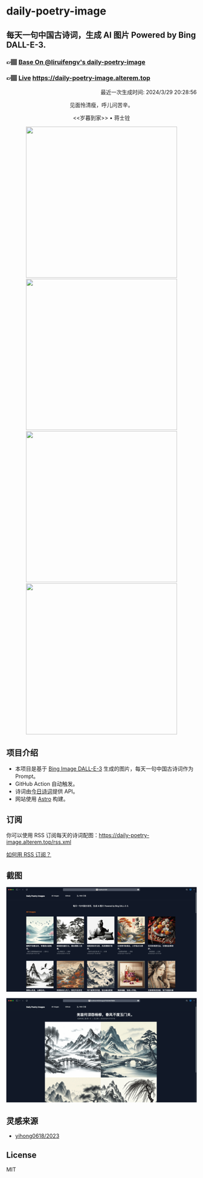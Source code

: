 
# daily-poetry-image

## 每天一句中国古诗词，生成 AI 图片 Powered by Bing DALL-E-3.

### 👉🏽 [Base On @liruifengv's daily-poetry-image](https://github.com/liruifengv/daily-poetry-image)

### 👉🏽 [Live](https://daily-poetry-image.alterem.top/) https://daily-poetry-image.alterem.top

<p align="right">
  最近一次生成时间: 2024/3/29 20:28:56
</p>
<p align="center">
见面怜清瘦，呼儿问苦辛。
</p>
<p align="center">
<<岁暮到家>> • 蒋士铨
</p>
<p align="center">
<img src="https://tse2.mm.bing.net/th/id/OIG2.0C3C1i._jZxgeEnuv1Vm" height="400" width="400" />
<img src="https://tse3.mm.bing.net/th/id/OIG2.aiZuGHufDnd3jLPdBCcM" height="400" width="400" />
<img src="https://tse4.mm.bing.net/th/id/OIG2.Fuqbimpa6OHELmLay0DN" height="400" width="400" />
<img src="https://tse2.mm.bing.net/th/id/OIG2.11h4UNrgMcfnW7m._APo" height="400" width="400" />
</p>

## 项目介绍

-   本项目是基于 [Bing Image DALL-E-3](https://www.bing.com/images/create) 生成的图片，每天一句中国古诗词作为 Prompt。
-   GitHub Action 自动触发。
-   诗词由[今日诗词](https://www.jinrishici.com/)提供 API。
-   网站使用 [Astro](https://astro.build) 构建。

## 订阅

你可以使用 RSS 订阅每天的诗词配图：https://daily-poetry-image.alterem.top/rss.xml

[如何用 RSS 订阅？](https://zhuanlan.zhihu.com/p/55026716)

## 截图

![图片列表](./screenshots/Snipaste_2023-12-28_21-00-26.png)

![图片详情](./screenshots/Snipaste_2023-12-28_21-00-53.png)

## 灵感来源

-   [yihong0618/2023](https://github.com/yihong0618/2023)

## License

MIT
